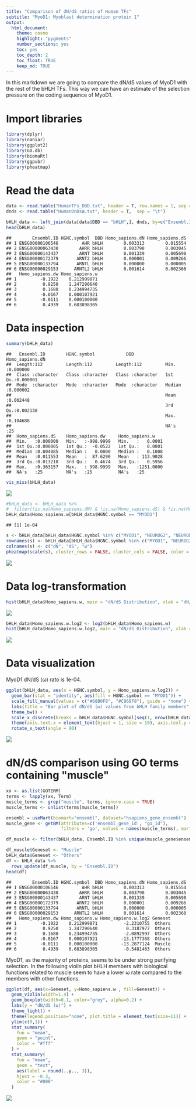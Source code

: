 ```yaml
---
title: "Comparison of dN/dS ratios of Human TFs"
subtitle: "MyoD1: Myoblast determination protein 1"
output: 
  html_document: 
    theme: cosmo
    highlight: "pygments"
    number_sections: yes
    toc: yes
    toc_depth: 2
    toc_float: TRUE
    keep_md: TRUE
---
```


In this markdown we are going to compare the dN/dS values of MyoD1 with the rest of the bHLH TFs. This way we can have an estimate of the selection pressure on the coding sequence of MyoD1.



# Import libraries


``` r
library(dplyr)
library(naniar)
library(ggplot2)
library(GO.db)
library(biomaRt)
library(ggpubr)
library(pheatmap)
```

# Read the data


``` r
data <- read.table("HumanTFs_DBD.txt", header = T, row.names = 1, sep = "\t")
dnds <- read.table("HumanDnDsW.txt", header = T,  sep = "\t")

bHLH_data <- left_join(data[data$DBD == "bHLH",], dnds, by=c("Ensembl.ID"="GeneID"))
head(bHLH_data)
```

```
##        Ensembl.ID HGNC.symbol  DBD Homo_sapiens.dN Homo_sapiens.dS
## 1 ENSG00000106546         AHR bHLH        0.003313        0.015554
## 2 ENSG00000063438        AHRR bHLH        0.003798        0.003045
## 3 ENSG00000143437        ARNT bHLH        0.001339        0.005698
## 4 ENSG00000172379       ARNT2 bHLH        0.000001        0.009266
## 5 ENSG00000133794       ARNTL bHLH        0.000000        0.000005
## 6 ENSG00000029153      ARNTL2 bHLH        0.001614        0.002360
##   Homo_sapiens.dw Homo_sapiens.w
## 1         -0.1922    0.212999871
## 2          0.9250    1.247290640
## 3          0.1680    0.234994735
## 4         -0.0167    0.000107921
## 5         -0.0111    0.000100000
## 6          0.4939    0.683898305
```

# Data inspection


``` r
summary(bHLH_data)
```

```
##   Ensembl.ID        HGNC.symbol            DBD            Homo_sapiens.dN   
##  Length:112         Length:112         Length:112         Min.   :0.000000  
##  Class :character   Class :character   Class :character   1st Qu.:0.000001  
##  Mode  :character   Mode  :character   Mode  :character   Median :0.000002  
##                                                           Mean   :0.002448  
##                                                           3rd Qu.:0.002138  
##                                                           Max.   :0.104688  
##                                                           NA's   :25        
##  Homo_sapiens.dS    Homo_sapiens.dw     Homo_sapiens.w     
##  Min.   :0.000000   Min.   :-998.9999   Min.   :   0.0001  
##  1st Qu.:0.000005   1st Qu.:  -0.0522   1st Qu.:   0.0001  
##  Median :0.004085   Median :   0.0000   Median :   0.1008  
##  Mean   :0.011553   Mean   :  87.6290   Mean   : 113.9028  
##  3rd Qu.:0.013210   3rd Qu.:   0.4674   3rd Qu.:   0.5956  
##  Max.   :0.363157   Max.   : 998.9999   Max.   :1251.0000  
##  NA's   :25         NA's   :25          NA's   :25
```

``` r
vis_miss(bHLH_data)
```

![](comparison_dN_dS_files/figure-html/unnamed-chunk-3-1.png)<!-- -->

``` r
#bHLH_data <- bHLH_data %>%
#  filter(!is.na(Homo_sapiens.dN) & !is.na(Homo_sapiens.dS) & !is.na(Homo_sapiens.w))
bHLH_data$Homo_sapiens.w[bHLH_data$HGNC.symbol == "MYOD1"]
```

```
## [1] 1e-04
```


``` r
s <- bHLH_data[bHLH_data$HGNC.symbol %in% c("MYOD1", "NEUROG2", "NEUROD2", "ASCL1", "OLIG2", "PTF1A", "ATOH1"), c("Homo_sapiens.dN", "Homo_sapiens.dS", "Homo_sapiens.w"), drop = FALSE]
rownames(s) <- bHLH_data[bHLH_data$HGNC.symbol %in% c("MYOD1", "NEUROG2", "NEUROD2", "ASCL1", "OLIG2", "PTF1A", "ATOH1"), "HGNC.symbol"]
colnames(s) <- c("dN", "dS", "ω")
pheatmap(scale(s), cluster_rows = FALSE, cluster_cols = FALSE, color = colorRampPalette(c("blue", "white", "red"))(50), na_col = "#DDDDDD")
```

![](comparison_dN_dS_files/figure-html/unnamed-chunk-4-1.png)<!-- -->


# Data log-transformation


``` r
hist(bHLH_data$Homo_sapiens.w, main = "dN/dS Distribution", xlab = "dN/dS", breaks = 30, col = "#8EEE8B")
```

![](comparison_dN_dS_files/figure-html/unnamed-chunk-5-1.png)<!-- -->

``` r
bHLH_data$Homo_sapiens.w.log2 <- log2(bHLH_data$Homo_sapiens.w)
hist(bHLH_data$Homo_sapiens.w.log2, main = "dN/dS Distribution", xlab = "dN/dS", breaks = 30, col = "#8EEE8B")
```

![](comparison_dN_dS_files/figure-html/unnamed-chunk-5-2.png)<!-- -->

# Data visualization

MyoD1 dN/dS (ω) rato is 1e-04.


``` r
ggplot(bHLH_data, aes(x = HGNC.symbol, y = Homo_sapiens.w.log2)) +
  geom_bar(stat = "identity", aes(fill = HGNC.symbol == "MYOD1")) +  
  scale_fill_manual(values = c("#68B0F8", "#C968F8"), guide = "none") +  
  labs(title = "Bar plot of dN/dS (ω) values from bHLH family members", y = "dN/dS (ω)", x = "bHLH transcription factors") +
  theme_bw() + 
  scale_x_discrete(breaks = bHLH_data$HGNC.symbol[seq(1, nrow(bHLH_data), by = 2)], labels = function(x) {ifelse(x == "MYOD1", expression(bold("MYOD1")), x)}) +
  theme(axis.text.x = element_text(hjust = 1, size = 10), axis.text.y = element_text(size = 10))+
  rotate_x_text(angle = 90)
```

![](comparison_dN_dS_files/figure-html/unnamed-chunk-6-1.png)<!-- -->

# dN/dS comparison using GO terms containing "muscle"


``` r
xx <- as.list(GOTERM)
terms <- lapply(xx, Term)
muscle_terms <- grep("muscle", terms, ignore.case = TRUE)
muscle_terms <- unlist(terms[muscle_terms])

ensembl = useMart(biomart="ensembl", dataset="hsapiens_gene_ensembl")
muscle_gene <- getBM(attributes=c('ensembl_gene_id', "go_id"),
                     filters = 'go', values = names(muscle_terms), mart = ensembl)

df_muscle <- filter(bHLH_data, Ensembl.ID %in% unique(muscle_gene$ensembl_gene_id))

df_muscle$Geneset <- "Muscle"
bHLH_data$Geneset <- "Others"
df <- bHLH_data %>%
  rows_update(df_muscle, by = "Ensembl.ID")
head(df)
```

```
##        Ensembl.ID HGNC.symbol  DBD Homo_sapiens.dN Homo_sapiens.dS
## 1 ENSG00000106546         AHR bHLH        0.003313        0.015554
## 2 ENSG00000063438        AHRR bHLH        0.003798        0.003045
## 3 ENSG00000143437        ARNT bHLH        0.001339        0.005698
## 4 ENSG00000172379       ARNT2 bHLH        0.000001        0.009266
## 5 ENSG00000133794       ARNTL bHLH        0.000000        0.000005
## 6 ENSG00000029153      ARNTL2 bHLH        0.001614        0.002360
##   Homo_sapiens.dw Homo_sapiens.w Homo_sapiens.w.log2 Geneset
## 1         -0.1922    0.212999871          -2.2310755  Others
## 2          0.9250    1.247290640           0.3187977  Others
## 3          0.1680    0.234994735          -2.0892997  Others
## 4         -0.0167    0.000107921         -13.1777368  Others
## 5         -0.0111    0.000100000         -13.2877124  Muscle
## 6          0.4939    0.683898305          -0.5481463  Others
```

MyoD1, as the majority of proteins, seems to be under strong purifying selection. In the following violin plot bHLH members with biological functions related to muscle seem to have a lower ω rate compared to the members with other functions.


``` r
ggplot(df, aes(x=Geneset, y=Homo_sapiens.w , fill=Geneset)) +
  geom_violin(width=1.4) +
  geom_boxplot(width=0.1, color="grey", alpha=0.2) +
  labs(y = "dN/dS (ω)") +
  theme_light() +
  theme(legend.position="none", plot.title = element_text(size=11)) + 
  ylim(c(0,1)) +
  stat_summary(
    fun = "mean",
    geom = "point",
    color = "#fff"
  ) +
  stat_summary(
    fun = "mean",
    geom = "text",
    aes(label = round(..y.., 3)),
    hjust = -0.3,  
    color = "#000"
  )
```

![](comparison_dN_dS_files/figure-html/unnamed-chunk-8-1.png)<!-- -->
